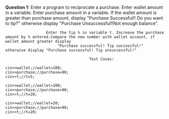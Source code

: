 **Question 1:** Enter a program to reciprocate a purchase. Enter wallet amount in a variable. Enter purchase amount in a variable.
If the wallet amount is greater than purchase amount, display "Purchase Successful!! Do you want to tip?" otherwise display "Purchase Unsuccessful!!Not enough balance".              
                      
                      Enter the tip % in variable t. Increase the purchase amount by % entered.Compare the new number with wallet account, if wallet amount greater display                  
                           "Purchase successful! Tip successful!" otherwise display "Purchase successful! Tip unsuccessful!"
                           
                                         Test Cases:
```
cin>>wallet;//wallet=100;
cin>>purchase;//purchase=90;
cin>>t;//t=5;
```

```
cin>>wallet;//wallet=100;
cin>>purchase;//purchase=90;
cin>>t;//t=20;
```
```
cin>>wallet;//wallet=20;
cin>>purchase;//purchase=90;
cin>>t;//t=20;
```
